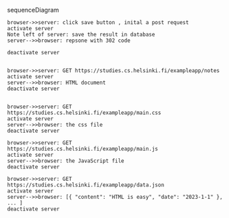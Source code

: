 sequenceDiagram

    browser->>server: click save button , inital a post request
    activate server 
    Note left of server: save the result in database
    server-->>browser: repsone with 302 code 
   
    deactivate server
  

    browser->>server: GET https://studies.cs.helsinki.fi/exampleapp/notes
    activate server
    server-->>browser: HTML document
    deactivate server


    browser->>server: GET https://studies.cs.helsinki.fi/exampleapp/main.css
    activate server
    server-->>browser: the css file
    deactivate server

    browser->>server: GET https://studies.cs.helsinki.fi/exampleapp/main.js
    activate server
    server-->>browser: the JavaScript file
    deactivate server
    
    browser->>server: GET https://studies.cs.helsinki.fi/exampleapp/data.json
    activate server
    server-->>browser: [{ "content": "HTML is easy", "date": "2023-1-1" }, ... ]
    deactivate server

    
